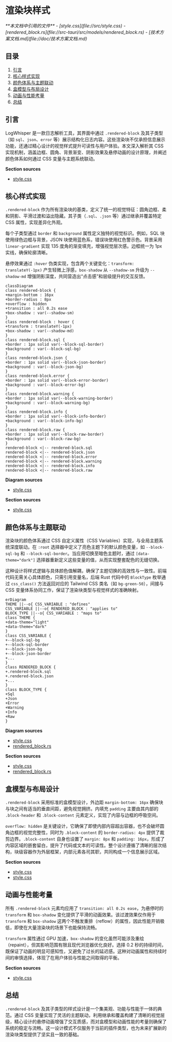# 渲染块样式

<cite>
**本文档中引用的文件**  
- [style.css](file://src/style.css)
- [rendered_block.rs](file://src-tauri/src/models/rendered_block.rs)
- [技术方案文档.md](file://doc/技术方案文档.md)
</cite>

## 目录
1. [引言](#引言)
2. [核心样式实现](#核心样式实现)
3. [颜色体系与主题联动](#颜色体系与主题联动)
4. [盒模型与布局设计](#盒模型与布局设计)
5. [动画与性能考量](#动画与性能考量)
6. [总结](#总结)

## 引言

LogWhisper 是一款日志解析工具，其界面中通过 `.rendered-block` 及其子类型（如 `sql`、`json`、`error` 等）展示结构化日志内容。这些渲染块不仅承担信息展示功能，还通过精心设计的视觉样式提升可读性与用户体验。本文深入解析其 CSS 实现机制，涵盖边框、圆角、背景渐变、阴影效果及悬停动画的设计原理，并阐述颜色体系如何通过 CSS 变量与主题系统联动。

**Section sources**
- [style.css](file://src/style.css#L168-L209)

## 核心样式实现

`.rendered-block` 作为所有渲染块的基类，定义了统一的视觉特征：圆角边框、柔和阴影、平滑过渡和溢出隐藏。其子类（`.sql`、`.json` 等）通过继承并覆盖特定 CSS 属性，实现差异化外观。

每个子类型通过 `border` 和 `background` 属性定义独特的视觉标识。例如，SQL 块使用绿色边框与背景，JSON 块使用蓝色系，错误块使用红色警示色。背景采用 `linear-gradient` 实现 135 度角的渐变填充，增强视觉层次感。边框统一为 1px 实线，确保轮廓清晰。

悬停效果通过 `:hover` 伪类实现，包含两个关键变化：`transform: translateY(-1px)` 产生轻微上浮感，`box-shadow` 从 `--shadow-sm` 升级为 `--shadow-md` 增强阴影深度，共同营造出“点击感”和层级提升的交互反馈。

```mermaid
classDiagram
class rendered-block {
+margin-bottom : 16px
+border-radius : 8px
+overflow : hidden
+transition : all 0.2s ease
+box-shadow : var(--shadow-sm)
}
class rendered-block : hover {
+transform : translateY(-1px)
+box-shadow : var(--shadow-md)
}
class rendered-block.sql {
+border : 1px solid var(--block-sql-border)
+background : var(--block-sql-bg)
}
class rendered-block.json {
+border : 1px solid var(--block-json-border)
+background : var(--block-json-bg)
}
class rendered-block.error {
+border : 1px solid var(--block-error-border)
+background : var(--block-error-bg)
}
class rendered-block.warning {
+border : 1px solid var(--block-warning-border)
+background : var(--block-warning-bg)
}
class rendered-block.info {
+border : 1px solid var(--block-info-border)
+background : var(--block-info-bg)
}
class rendered-block.raw {
+border : 1px solid var(--block-raw-border)
+background : var(--block-raw-bg)
}
rendered-block <|-- rendered-block.sql
rendered-block <|-- rendered-block.json
rendered-block <|-- rendered-block.error
rendered-block <|-- rendered-block.warning
rendered-block <|-- rendered-block.info
rendered-block <|-- rendered-block.raw
```

**Diagram sources**
- [style.css](file://src/style.css#L168-L209)

**Section sources**
- [style.css](file://src/style.css#L168-L209)

## 颜色体系与主题联动

渲染块的颜色体系通过 CSS 自定义属性（CSS Variables）实现，与全局主题系统深度联动。在 `:root` 选择器中定义了亮色主题下的默认颜色变量，如 `--block-sql-bg` 和 `--block-sql-border`。当应用切换至暗色主题时，通过 `[data-theme="dark"]` 选择器重新定义这些变量的值，从而实现整套配色的无缝切换。

这种设计将样式逻辑与具体颜色值解耦，确保了主题切换的高效性与一致性。前端代码无需关心具体颜色，只需引用变量名，后端 Rust 代码中的 `BlockType` 枚举通过 `css_class()` 方法返回对应的 Tailwind CSS 类名（如 `bg-green-50`），间接与 CSS 变量体系协同工作，保证了渲染块类型与视觉样式的准确映射。

```mermaid
erDiagram
THEME ||--o{ CSS_VARIABLE : "defines"
CSS_VARIABLE ||--o{ RENDERED_BLOCK : "applies to"
BLOCK_TYPE ||--o{ CSS_VARIABLE : "maps to"
class THEME {
+data-theme="light"
+data-theme="dark"
}
class CSS_VARIABLE {
+--block-sql-bg
+--block-sql-border
+--block-json-bg
+--block-json-border
+...
}
class RENDERED_BLOCK {
+.rendered-block.sql
+.rendered-block.json
+...
}
class BLOCK_TYPE {
+Sql
+Json
+Error
+Warning
+Info
+Raw
}
```

**Diagram sources**
- [style.css](file://src/style.css#L1-L167)
- [rendered_block.rs](file://src-tauri/src/models/rendered_block.rs#L24-L45)

**Section sources**
- [style.css](file://src/style.css#L1-L167)
- [rendered_block.rs](file://src-tauri/src/models/rendered_block.rs#L24-L45)

## 盒模型与布局设计

`.rendered-block` 采用标准的盒模型设计，外边距 `margin-bottom: 16px` 确保块与块之间有适当的垂直间距，避免视觉拥挤。内填充 `padding` 主要由其内部的 `.block-header` 和 `.block-content` 元素定义，实现了内容与边框的呼吸空间。

`overflow: hidden` 是关键设计，它确保了即使内部内容超出容器，也不会破坏圆角边框的视觉完整性，同时为 `.block-content` 的 `border-radius: 4px` 提供了裁剪边界。`.block-content` 自身也设置了 `margin: 8px` 和 `padding: 16px`，形成了内容区域的嵌套留白，提升了代码或文本的可读性。整个设计遵循了清晰的层次结构，块级容器作为外层框架，内部元素各司其职，共同构成一个信息展示区域。

**Section sources**
- [style.css](file://src/style.css#L168-L175)
- [style.css](file://src/style.css#L210-L230)

## 动画与性能考量

所有 `.rendered-block` 元素均应用了 `transition: all 0.2s ease`，为悬停时的 `transform` 和 `box-shadow` 变化提供了平滑的动画效果。该过渡效果仅作用于 `transform` 和 `box-shadow` 这两个不触发重排（reflow）的属性，因此性能开销极低，即使在大量渲染块的场景下也能保持流畅。

`transform` 属性通过 GPU 加速，`box-shadow` 的变化虽然可能涉及重绘（repaint），但其影响范围有限且现代浏览器优化良好。选择 0.2 秒的持续时间，既保证了动画的明显可感知性，又避免了过长的延迟感。这种对动画属性和持续时间的审慎选择，体现了在用户体验与性能之间取得的平衡。

**Section sources**
- [style.css](file://src/style.css#L174-L176)

## 总结

`.rendered-block` 及其子类型的样式设计是一个集美观、功能与性能于一体的典范。通过 CSS 变量实现了灵活的主题联动，利用继承和覆盖构建了清晰的视觉层级，精心设计的悬停动画增强了交互质感，而对盒模型和动画性能的考量则确保了系统的稳定与流畅。这一设计模式不仅服务于当前的插件类型，也为未来扩展新的渲染块类型提供了坚实且一致的基础。